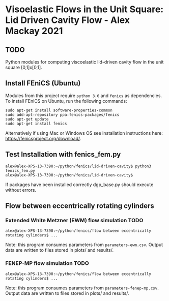 # Visoelastic Flows in the Unit Square: Lid Driven Cavity Flow - Alex Mackay 2021

## TODO

Python modules for computing viscoelastic lid-driven cavity flow in the unit square [0,1]x[0,1].

## Install FEniCS (Ubuntu)

Modules from this project require ```python 3.6``` and ```fenics``` as dependencies. To install FEniCS on Ubuntu, run the following commands:

```
sudo apt-get install software-properties-common
sudo add-apt-repository ppa:fenics-packages/fenics
sudo apt-get update
sudo apt-get install fenics
```

Alternatively if using Mac or Windows OS see installation instructions here: https://fenicsproject.org/download/.

## Test Installation with fenics_fem.py

```
alex@alex-XPS-13-7390:~/python/fenics/lid-driven-cavity$ python3 fenics_fem.py 
alex@alex-XPS-13-7390:~/python/fenics/lid-driven-cavity$
```

If packages have been installed correctly dgp_base.py should execute without errors.

## Flow between eccentrically rotating cylinders

### Extended White Metzner (EWM) flow simulation TODO

```
alex@alex-XPS-13-7390:~/python/fenics/flow between eccentrically rotating cylinders$ ...
```

Note: this program consumes parameters from `parameters-ewm.csv`. Output data are written to files stored in plots/ and results/.

### FENEP-MP flow simulation TODO

```
alex@alex-XPS-13-7390:~/python/fenics/flow between eccentrically rotating cylinders$ ...
```

Note: this program consumes parameters from `parameters-fenep-mp.csv`. Output data are written to files stored in plots/ and results/.
